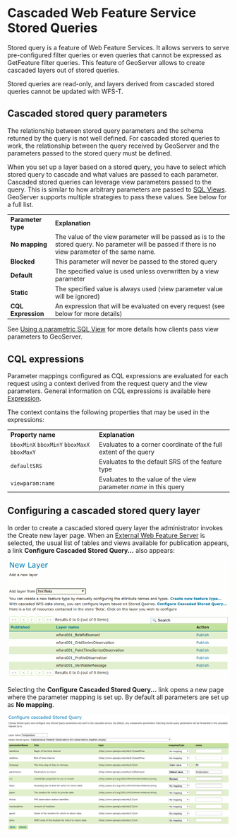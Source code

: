 # Cascaded Web Feature Service Stored Queries

Stored query is a feature of Web Feature Services. It allows servers to serve pre-configured filter queries or even queries that cannot be expressed as GetFeature filter queries. This feature of GeoServer allows to create cascaded layers out of stored queries.

Stored queries are read-only, and layers derived from cascaded stored queries cannot be updated with WFS-T.

## Cascaded stored query parameters

The relationship between stored query parameters and the schema returned by the query is not well defined. For cascaded stored queries to work, the relationship between the query received by GeoServer and the parameters passed to the stored query must be defined.

When you set up a layer based on a stored query, you have to select which stored query to cascade and what values are passed to each parameter. Cascaded stored queries can leverage view parameters passed to the query. This is similar to how arbitrary parameters are passed to [SQL Views](../database/sqlview.md). GeoServer supports multiple strategies to pass these values. See below for a full list.

|                    |                                                                                                                                                       |
|--------------------|-------------------------------------------------------------------------------------------------------------------------------------------------------|
| **Parameter type** | **Explanation**                                                                                                                                       |
| **No mapping**     | The value of the view parameter will be passed as is to the stored query. No parameter will be passed if there is no view parameter of the same name. |
| **Blocked**        | This parameter will never be passed to the stored query                                                                                               |
| **Default**        | The specified value is used unless overwritten by a view parameter                                                                                    |
| **Static**         | The specified value is always used (view parameter value will be ignored)                                                                             |
| **CQL Expression** | An expression that will be evaluated on every request (see below for more details)                                                                    |

See [Using a parametric SQL View](../database/sqlview.md#using_a_parametric_sql_view) for more details how clients pass view parameters to GeoServer.

## CQL expressions

Parameter mappings configured as CQL expressions are evaluated for each request using a context derived from the request query and the view parameters. General information on CQL expressions is available here [Expression](../../filter/ecql_reference.md#ecql_expr).

The context contains the following properties that may be used in the expressions:

|                                             |                                                                   |
|---------------------------------------------|-------------------------------------------------------------------|
| **Property name**                           | **Explanation**                                                   |
| `bboxMinX` `bboxMinY` `bboxMaxX` `bboxMaxY` | Evaluates to a corner coordinate of the full extent of the query  |
| `defaultSRS`                                | Evaluates to the default SRS of the feature type                  |
| `viewparam:name`                            | Evaluates to the value of the view parameter *name* in this query |

## Configuring a cascaded stored query layer

In order to create a cascaded stored query layer the administrator invokes the Create new layer page. When an [External Web Feature Server](wfs.md) is selected, the usual list of tables and views available for publication appears, a link **Configure Cascaded Stored Query\...** also appears:

![](images/csqaddnew.png)

Selecting the **Configure Cascaded Stored Query\...** link opens a new page where the parameter mapping is set up. By default all parameters are set up as **No mapping**.

![](images/csqconfigure.png)
